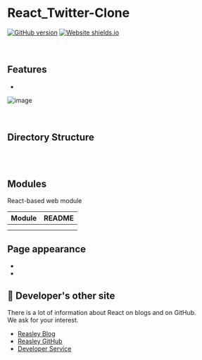 # React_Twitter-Clone
[![GitHub version](https://badge.fury.io/gh/Naereen%2FStrapDown.js.svg)](https://github.com/reasley-com/Flask_Percent-Calc-App/blob/main/README.md)
[![Website shields.io](https://img.shields.io/website-up-down-green-red/http/shields.io.svg)](https://filestorage-mongo.calcs.kr)

ㅤ

## Features
- 


![image](https://user-images.githubusercontent.com/33018600/116790473-49faa200-aaef-11eb-8234-32c55c909e5e.png)

ㅤ
ㅤ
ㅤ
## Directory Structure

```

```

ㅤ
ㅤ

## Modules
React-based web module


| Module | README |
| ------ | ------ |
|  |  |
|  |  |




## Page appearance
- 
- 



## 🌊 Developer's other site
There is a lot of information about React on blogs and on GitHub.    
We ask for your interest.

* [Reasley Blog](https://reasley.com)
* [Reasley GitHub](https://github.com/reasley-com)
* [Developer Service](https://calcs.kr)

